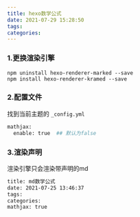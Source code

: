 ```yaml
---
title: hexo数学公式
date: 2021-07-29 15:28:50
tags:
categories:
---
```






### 1.更换渲染引擎

```undefined
npm uninstall hexo-renderer-marked --save
npm install hexo-renderer-kramed --save
```



### 2.配置文件

找到当前主题的 `_config.yml` 

```bash
mathjax:
  enable: true  ## 默认为false
```



### 3.渲染声明

渲染引擎只会渲染带声明的md

```bash
title: md数学公式
date: 2021-07-25 13:46:37
tags:
categories:
mathjax: true
```



